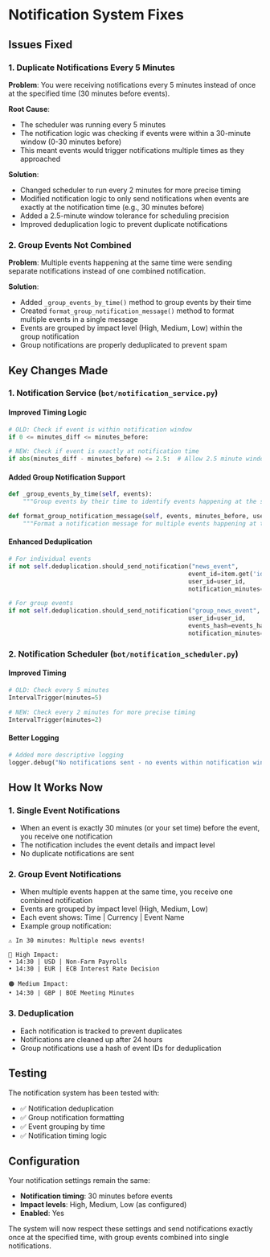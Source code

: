 # Notification System Fixes

## Issues Fixed

### 1. Duplicate Notifications Every 5 Minutes
**Problem**: You were receiving notifications every 5 minutes instead of once at the specified time (30 minutes before events).

**Root Cause**:
- The scheduler was running every 5 minutes
- The notification logic was checking if events were within a 30-minute window (0-30 minutes before)
- This meant events would trigger notifications multiple times as they approached

**Solution**:
- Changed scheduler to run every 2 minutes for more precise timing
- Modified notification logic to only send notifications when events are exactly at the notification time (e.g., 30 minutes before)
- Added a 2.5-minute window tolerance for scheduling precision
- Improved deduplication logic to prevent duplicate notifications

### 2. Group Events Not Combined
**Problem**: Multiple events happening at the same time were sending separate notifications instead of one combined notification.

**Solution**:
- Added `_group_events_by_time()` method to group events by their time
- Created `format_group_notification_message()` method to format multiple events in a single message
- Events are grouped by impact level (High, Medium, Low) within the group notification
- Group notifications are properly deduplicated to prevent spam

## Key Changes Made

### 1. Notification Service (`bot/notification_service.py`)

#### Improved Timing Logic
```python
# OLD: Check if event is within notification window
if 0 <= minutes_diff <= minutes_before:

# NEW: Check if event is exactly at notification time
if abs(minutes_diff - minutes_before) <= 2.5:  # Allow 2.5 minute window
```

#### Added Group Notification Support
```python
def _group_events_by_time(self, events):
    """Group events by their time to identify events happening at the same time."""

def format_group_notification_message(self, events, minutes_before, user_timezone):
    """Format a notification message for multiple events happening at the same time."""
```

#### Enhanced Deduplication
```python
# For individual events
if not self.deduplication.should_send_notification("news_event",
                                                  event_id=item.get('id', 'unknown'),
                                                  user_id=user_id,
                                                  notification_minutes=user.notification_minutes):

# For group events
if not self.deduplication.should_send_notification("group_news_event",
                                                  user_id=user_id,
                                                  events_hash=events_hash,
                                                  notification_minutes=user.notification_minutes):
```

### 2. Notification Scheduler (`bot/notification_scheduler.py`)

#### Improved Timing
```python
# OLD: Check every 5 minutes
IntervalTrigger(minutes=5)

# NEW: Check every 2 minutes for more precise timing
IntervalTrigger(minutes=2)
```

#### Better Logging
```python
# Added more descriptive logging
logger.debug("No notifications sent - no events within notification windows")
```

## How It Works Now

### 1. Single Event Notifications
- When an event is exactly 30 minutes (or your set time) before the event, you receive one notification
- The notification includes the event details and impact level
- No duplicate notifications are sent

### 2. Group Event Notifications
- When multiple events happen at the same time, you receive one combined notification
- Events are grouped by impact level (High, Medium, Low)
- Each event shows: Time | Currency | Event Name
- Example group notification:
```
⚠️ In 30 minutes: Multiple news events!

🔴 High Impact:
• 14:30 | USD | Non-Farm Payrolls
• 14:30 | EUR | ECB Interest Rate Decision

🟠 Medium Impact:
• 14:30 | GBP | BOE Meeting Minutes
```

### 3. Deduplication
- Each notification is tracked to prevent duplicates
- Notifications are cleaned up after 24 hours
- Group notifications use a hash of event IDs for deduplication

## Testing

The notification system has been tested with:
- ✅ Notification deduplication
- ✅ Group notification formatting
- ✅ Event grouping by time
- ✅ Notification timing logic

## Configuration

Your notification settings remain the same:
- **Notification timing**: 30 minutes before events
- **Impact levels**: High, Medium, Low (as configured)
- **Enabled**: Yes

The system will now respect these settings and send notifications exactly once at the specified time, with group events combined into single notifications.
